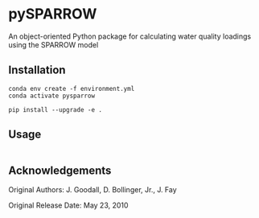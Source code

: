 # pySPARROW

An object-oriented Python package for calculating water quality loadings using the SPARROW model

## Installation

```shell
conda env create -f environment.yml
conda activate pysparrow

pip install --upgrade -e .
```

## Usage

```python

```

## Acknowledgements

Original Authors: J. Goodall, D. Bollinger, Jr., J. Fay

Original Release Date: May 23, 2010
